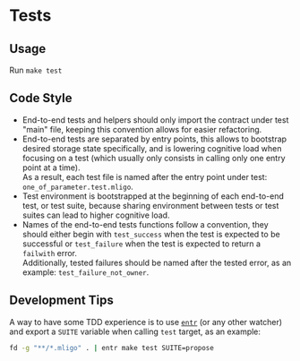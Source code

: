# Tests

## Usage

Run `make test`

## Code Style

- End-to-end tests and helpers should only import the contract under test "main"
  file, keeping this convention allows for easier refactoring.
- End-to-end tests are separated by entry points, this allows to bootstrap
  desired storage state specifically, and is lowering cognitive load when
  focusing on a test (which usually only consists in calling only one entry point
  at a time).  
  As a result, each test file is named after the entry point under test:
  `one_of_parameter.test.mligo`.
- Test environment is bootstrapped at the beginning of each end-to-end test, or
  test suite, because sharing environment between tests or test suites can lead
  to higher cognitive load.
- Names of the end-to-end tests functions follow a convention, they should either
  begin with `test_success` when the test is expected to be successful or
  `test_failure` when the test is expected to return a `failwith` error.  
  Additionally, tested failures should be named after the tested error,
  as an example: `test_failure_not_owner`.

## Development Tips

A way to have some TDD experience is to use [`entr`](https://github.com/eradman/entr)
(or any other watcher) and export a `SUITE` variable when calling `test` target,
as an example:

```sh
fd -g "**/*.mligo" . | entr make test SUITE=propose
```

